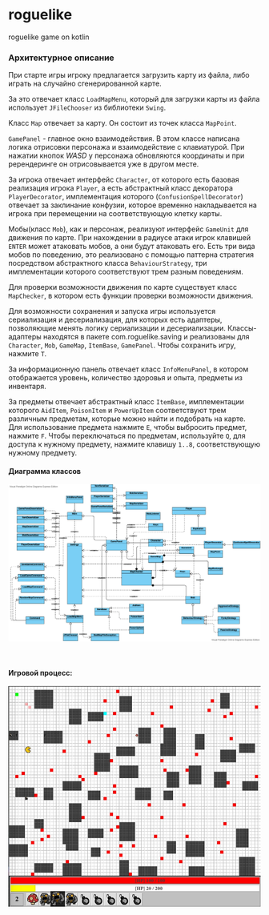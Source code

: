 # roguelike 
roguelike game on kotlin


### Архитектурное описание


При старте игры игроку предлагается загрузить карту из файла, либо играть на случайно сгенерированной карте. 

За это отвечает класс `LoadMapMenu`, который для загрузки карты из файла использует `JFileChooser` из библиотеки `Swing`.  

Kласс `Map` отвечает за карту. Он состоит из точек класса `MapPoint`.

`GamePanel` - главное окно взаимодействия. В этом классе написана логика отрисовки персонажа и взаимодействие с клавиатурой.
При нажатии кнопок *WASD* у персонажа обновляются координаты и при ререндеринге он отрисовывается уже в другом месте.

За игрока отвечает интерфейс `Character`, от которого есть базовая реализация игрока `Player`, а есть абстрактный класс
декоратора `PlayerDecorator`, имплементация которого (`ConfusionSpellDecorator`) отвечает за заклинание конфузии, которое
временно накладывается на игрока при перемещении на соответствующую клетку карты.

Мобы(класс `Mob`), как и персонаж, реализуют интерфейс `GameUnit` для движения по карте. При нахождении в радиусе атаки
игрок клавишей `ENTER` может атаковать мобов, а они будут атаковать его. Есть три вида мобов по поведению, это
реализовано с помощью паттерна стратегия посредством абстрактного класса `BehaviourStrategy`, три имплементации которого
соответствуют трем разным поведениям.

Для проверки возможности движения по карте существует класс `MapChecker`, в котором есть функции проверки возможности
движения.

Для возможности сохранения и запуска игры используется сериализация и десериализация, для которых есть адаптеры,
позволяющие менять логику сериализации и десериализации. Классы-адаптеры находятся в пакете com.roguelike.saving и
реализованы для `Character`, `Mob`, `GameMap`, `ItemBase`, `GamePanel`. Чтобы сохранить игру, нажмите `T`.

За информационную панель отвечает класс `InfoMenuPanel`, в котором отображается уровень, количество здоровья и опыта,
предметы из инвентаря.

За предметы отвечает абстрактный класс `ItemBase`, имплементации которого `AidItem`, `PoisonItem` и `PowerUpItem`
соответствуют трем различным предметам, которые можно найти и подобрать на карте. Для использование предмета нажмите `E`,
чтобы выбросить предмет, нажмите `F`. Чтобы переключаться по предметам, используйте `Q`, для доступа к нужному предмету,
нажмите клавишу `1..8`, соответствующую нужному предмету.

#### Диаграмма классов
![rogue classes](./src/main/kotlin/com/roguelike/docs/rogClasses.png)

&nbsp;
#### Игровой процесс:
![rogue classes](./src/main/kotlin/com/roguelike/docs/game_screen.jpg)